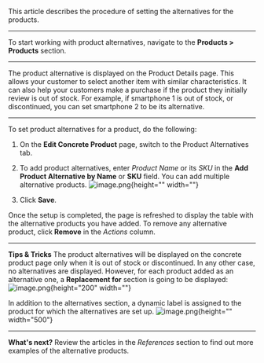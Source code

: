 This article describes the procedure of setting the alternatives for the products.
***
To start working with product alternatives, navigate to the **Products > Products** section.
***
The product alternative is displayed on the Product Details page. This allows your customer to select another item with similar characteristics. It can also help your customers make a purchase if the product they initially review is out of stock.
For example, if smartphone 1 is out of stock, or discontinued, you can set smartphone 2 to be its alternative.
***
To set product alternatives for a product, do the following:
1. On the **Edit Concrete Product** page, switch to the Product Alternatives tab. 
2. To add product alternatives, enter _Product Name_ or its _SKU_ in the **Add Product Alternative by Name** or **SKU** field.
    You can add multiple alternative products.
![image.png](https://cdn.document360.io/9fafa0d5-d76f-40c5-8b02-ab9515d3e879/Images/Documentation/image%2857%29.png){height="" width=""}

4. Click **Save**.

Once the setup is completed, the page is refreshed to display the table with the alternative products you have added. 
To remove any alternative product, click **Remove** in the _Actions_ column.
***
**Tips & Tricks**
The product alternatives will be displayed on the concrete product page only when it is out of stock or discontinued. In any other case, no alternatives are displayed. However, for each product added as an alternative one, a **Replacement for** section is going to be displayed:
![image.png](https://cdn.document360.io/9fafa0d5-d76f-40c5-8b02-ab9515d3e879/Images/Documentation/image%2858%29.png){height="200" width=""}

In addition to the alternatives section, a dynamic label is assigned to the product for which the alternatives are set up.
![image.png](https://cdn.document360.io/9fafa0d5-d76f-40c5-8b02-ab9515d3e879/Images/Documentation/image%2859%29.png){height="" width="500"}

***
**What's next?**
Review the articles in the _References_ section to find out more examples of the alternative products.